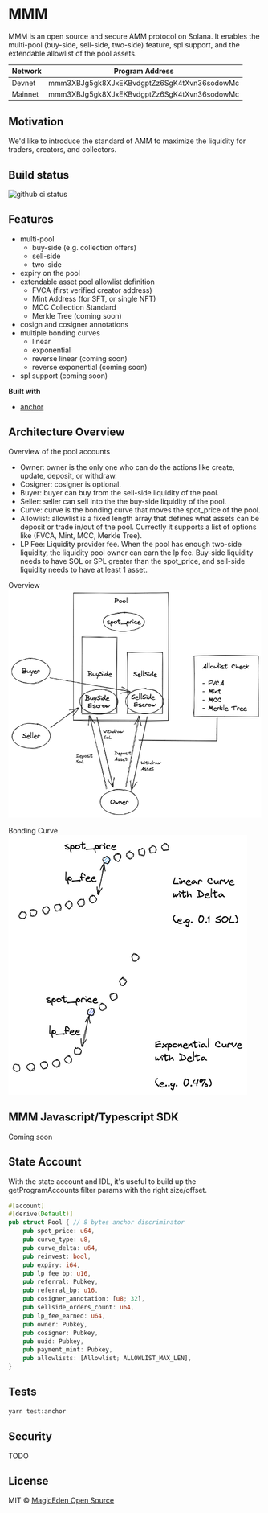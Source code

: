 # MMM

MMM is an open source and secure AMM protocol on Solana. It enables the multi-pool (buy-side, sell-side, two-side) feature, spl support, and the extendable allowlist of the pool assets.

| Network | Program Address |
| ----------- | ----------- |
| Devnet  | mmm3XBJg5gk8XJxEKBvdgptZz6SgK4tXvn36sodowMc|
| Mainnet |    mmm3XBJg5gk8XJxEKBvdgptZz6SgK4tXvn36sodowMc     |


## Motivation

We'd like to introduce the standard of AMM to maximize the liquidity for traders, creators, and collectors.


## Build status
![github ci status](https://github.com/magiceden-oss/mmm/actions/workflows/test.yml/badge.svg?branch=main)


## Features

- multi-pool
  - buy-side (e.g. collection offers)
  - sell-side
  - two-side
- expiry on the pool
- extendable asset pool allowlist definition
  - FVCA (first verified creator address)
  - Mint Address (for SFT, or single NFT)
  - MCC Collection Standard
  - Merkle Tree (coming soon)
- cosign and cosigner annotations
- multiple bonding curves
  - linear
  - exponential
  - reverse linear (coming soon)
  - reverse exponential (coming soon)
- spl support (coming soon)

<b>Built with</b>
- [anchor](https://github.com/coral-xyz/anchor)

## Architecture Overview

Overview of the pool accounts
- Owner: owner is the only one who can do the actions like create, update, deposit, or withdraw.
- Cosigner: cosigner is optional.
- Buyer: buyer can buy from the sell-side liquidity of the pool.
- Seller: seller can sell into the the buy-side liquidity of the pool.
- Curve: curve is the bonding curve that moves the spot_price of the pool.
- Allowlist: allowlist is a fixed length array that defines what assets can be deposit or trade in/out of the pool. Currectly it supports a list of options like (FVCA, Mint, MCC, Merkle Tree).
- LP Fee: Liquidity provider fee. When the pool has enough two-side liquidity, the liquidity pool owner can earn the lp fee. Buy-side liquidity needs to have SOL or SPL greater than the spot_price, and sell-side liquidity needs to have at least 1 asset.

Overview
![](./docs/overview.excalidraw.png)

Bonding Curve
![](./docs/curve.excalidraw.png)

## MMM Javascript/Typescript SDK
Coming soon

## State Account
With the state account and IDL, it's useful to build up the getProgramAccounts filter params with the right size/offset.

```rust
#[account]
#[derive(Default)]
pub struct Pool { // 8 bytes anchor discriminator
    pub spot_price: u64,
    pub curve_type: u8,
    pub curve_delta: u64,
    pub reinvest: bool,
    pub expiry: i64,
    pub lp_fee_bp: u16,
    pub referral: Pubkey,
    pub referral_bp: u16,
    pub cosigner_annotation: [u8; 32],
    pub sellside_orders_count: u64,
    pub lp_fee_earned: u64,
    pub owner: Pubkey,
    pub cosigner: Pubkey,
    pub uuid: Pubkey,
    pub payment_mint: Pubkey,
    pub allowlists: [Allowlist; ALLOWLIST_MAX_LEN],
}
```

## Tests
```bash
yarn test:anchor
```

## Security
TODO

## License
MIT © [MagicEden Open Source](https://github.com/magiceden-oss)
